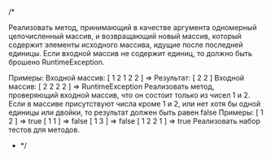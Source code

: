 
/*

Реализовать метод, принимающий в качестве аргумента одномерный целочисленный массив,
и возвращающий новый массив, который содержит элементы исходного массива, идущие после последней единицы.
Если входной массив не содержит единиц, то должно быть брошено RuntimeException.

Примеры:
Входной массив: [ 1 2 1 2 2 ] => Результат: [ 2 2 ]
Входной массив: [ 2 2 2 2 ] => RuntimeException
Реализовать метод, проверяющий входной массив, что он состоит только из чисел 1 и 2.
Если в массиве присутствуют числа кроме 1 и 2, или нет хотя бы одной единицы или двойки, то результат должен быть равен false
Примеры:
[ 1 2 ] => true
[ 1 1 ] => false
[ 1 3 ] => false
[ 1 2 2 1 ] => true
Реализовать набор тестов для методов.
* */
